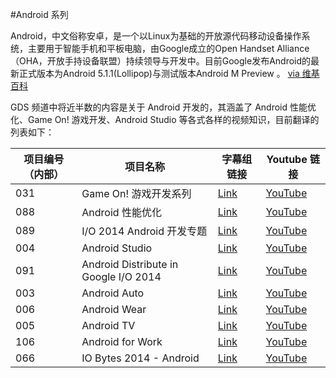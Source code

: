 #Android 系列

Android，中文俗称安卓，是一个以Linux为基础的开放源代码移动设备操作系统，主要用于智能手机和平板电脑，由Google成立的Open Handset Alliance（OHA，开放手持设备联盟）持续领导与开发中。目前Google发布Android的最新正式版本为Android 5.1.1(Lollipop)与测试版本Android M Preview 。 [via 维基百科](http://https://zh.wikipedia.org/wiki/Android)

GDS 频道中将近半数的内容是关于 Android 开发的，其涵盖了 Android 性能优化、Game On! 游戏开发、Android Studio 等各式各样的视频知识，目前翻译的列表如下：

| 项目编号（内部） | 项目名称 | 字幕组链接 | Youtube 链接  |
| ---- | ---- | ---- | ---- |
|  031 | Game On! 游戏开发系列 | [Link](http://pub.gfansub.com/Android/031-Game-On/index.html) | [YouTube](https://www.youtube.com/playlist?list=PLOU2XLYxmsIKxwLEpFSWvCgdfEYlBQijk) |
|  088 | Android 性能优化 | [Link](http://pub.gfansub.com/Android/088-Android-Performance-Patterns/index.html) | [YouTube](https://www.youtube.com/playlist?list=PLOU2XLYxmsIKEOXh5TwZEv89aofHzNCiu) |
|  089 | I/O 2014 Android 开发专题 | [Link](http://pub.gfansub.com/Android/031-Game-On/index.html) | [YouTube](http://) |
|  004 | Android Studio | [Link](http://pub.gfansub.com/Android/031-Game-On/index.html) | [YouTube](http://) |
|  091 | Android Distribute in Google I/O 2014 | [Link](http://pub.gfansub.com/Android/031-Game-On/index.html) | [YouTube](http://) |
|  003 | Android Auto | [Link](http://pub.gfansub.com/Android/031-Game-On/index.html) | [YouTube](http://) |
|  006 | Android Wear | [Link](http://pub.gfansub.com/Android/031-Game-On/index.html) | [YouTube](http://) |
|  005 | Android TV | [Link](http://pub.gfansub.com/Android/031-Game-On/index.html) | [YouTube](http://) |
|  106 | Android for Work | [Link](http://pub.gfansub.com/Android/031-Game-On/index.html) | [YouTube](http://) |
|  066 | IO Bytes 2014 - Android | [Link](http://pub.gfansub.com/Android/031-Game-On/index.html) | [YouTube](http://) |